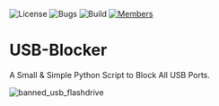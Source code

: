 ![License](https://img.shields.io/badge/license-BSD--3-blue) ![Bugs](https://img.shields.io/badge/bugs-0%20open-brightgreen) ![Build](https://img.shields.io/badge/Build-passing-brightgreen?logo=github) [![Members](https://img.shields.io/discord/750034898680807434?label=members&logo=discord&color=7289da)](https://discord.gg/CHZea8zvBG)


# USB-Blocker

A Small & Simple Python Script to Block All USB Ports.

![banned_usb_flashdrive](https://github.com/user-attachments/assets/f9b88039-ea9d-43bf-984f-c29c5588f7c9)
